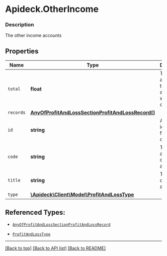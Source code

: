 # Apideck.OtherIncome

### Description

The other income accounts

## Properties
Name | Type | Description | Notes
------------ | ------------- | ------------- | -------------
`total` | **float** | The aggregated total of all accounts within this category. | 
`records` | [**AnyOfProfitAndLossSectionProfitAndLossRecord[]**](AnyOfProfitAndLossSectionProfitAndLossRecord.md) |  | 
`id` | **string** | A unique identifier for an object. | [optional] 
`code` | **string** | The account code of the account | [optional] 
`title` | **string** | The name of the account. | [optional] 
`type` | [**\Apideck\Client\Model\ProfitAndLossType**](ProfitAndLossType.md) |  | [optional] 





## Referenced Types:

* [`AnyOfProfitAndLossSectionProfitAndLossRecord`](AnyOfProfitAndLossSectionProfitAndLossRecord.md)



* [`ProfitAndLossType`](ProfitAndLossType.md)

---

[[Back to top]](#) [[Back to API list]](../../../../README.md#documentation-for-api-endpoints) [[Back to README]](../../../../README.md)



